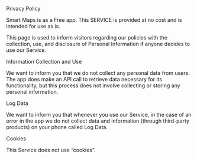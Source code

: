 Privacy Policy

Smart Maps is as a Free app. This SERVICE is provided at no cost and is intended for use as is.

This page is used to inform visitors regarding our policies with the collection, use, and disclosure of Personal Information if anyone decides to use our Service.

Information Collection and Use

We want to inform you that we do not collect any personal data from users. The app does make an API call to retrieve data necessary for its functionality, but this process does not involve collecting or storing any personal information.

Log Data

We want to inform you that whenever you use our Service, in the case of an error in the app we do not collect data and information (through third-party products) on your phone called Log Data.

Cookies

This Service does not use “cookies”.
